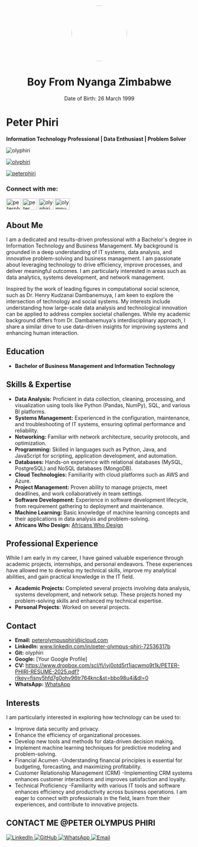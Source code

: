 <div align="center">
  <img src="https://rrmhxzaxghiovfqqggfv.supabase.co/storage/v1/object/public/avatars/e39fccff-ed81-45c5-b549-8322afdde7df/1743502992812.jpg" width="150" height="150" style="border-radius: 50%;">
</div>

<h1 align="center">Boy From Nyanga Zimbabwe</h1>
<p align="center">Date of Birth: 26 March 1999</p>


# Peter Phiri

**Information Technology Professional | Data Enthusiast | Problem Solver**
<p align="left"> <img src="https://komarev.com/ghpvc/?username=olyphiri&label=Profile%20views&color=0e75b6&style=flat" alt="olyphiri" /> </p>

<p align="left"> <a href="https://github.com/ryo-ma/github-profile-trophy"><img src="https://github-profile-trophy.vercel.app/?username=olyphiri" alt="olyphiri" /></a> </p>

<p align="left"> <a href="https://twitter.com/peterphiri" target="blank"><img src="https://img.shields.io/twitter/follow/peterphiri?logo=twitter&style=for-the-badge" alt="peterphiri" /></a> </p>

<h3 align="left">Connect with me:</h3>
<p align="left">
<a href="https://twitter.com/peterphiri" target="blank"><img align="center" src="https://raw.githubusercontent.com/rahuldkjain/github-profile-readme-generator/master/src/images/icons/Social/twitter.svg" alt="peterphiri" height="30" width="40" /></a>
<a href="https://linkedin.com/in/peter phiri" target="blank"><img align="center" src="https://raw.githubusercontent.com/rahuldkjain/github-profile-readme-generator/master/src/images/icons/Social/linked-in-alt.svg" alt="peter phiri" height="30" width="40" /></a>
<a href="https://codesandbox.com/olyphiri" target="blank"><img align="center" src="https://raw.githubusercontent.com/rahuldkjain/github-profile-readme-generator/master/src/images/icons/Social/codesandbox.svg" alt="olyphiri" height="30" width="40" /></a>
<a href="https://fb.com/olympusphiri" target="blank"><img align="center" src="https://raw.githubusercontent.com/rahuldkjain/github-profile-readme-generator/master/src/images/icons/Social/facebook.svg" alt="olympusphiri" height="30" width="40" /></a>
</p>


## About Me

I am a dedicated and results-driven professional with a Bachelor's degree in Information Technology and Business Management. My background is grounded in a deep understanding of IT systems, data analysis, and innovative problem-solving and business management. I am passionate about leveraging technology to drive efficiency, improve processes, and deliver meaningful outcomes. I am particularly interested in areas such as data analytics, systems development, and network management.

Inspired by the work of leading figures in computational social science, such as Dr. Henry Kudzanai Dambanemuya, I am keen to explore the intersection of technology and social systems. My interests include understanding how large-scale data analysis and technological innovation can be applied to address complex societal challenges. While my academic background differs from Dr. Dambanemuya's interdisciplinary approach, I share a similar drive to use data-driven insights for improving systems and enhancing human interaction.

## Education

*   **Bachelor of Business Management and Information Technology**

## Skills & Expertise

*   **Data Analysis:** Proficient in data collection, cleaning, processing, and visualization using tools like Python (Pandas, NumPy), SQL, and various BI platforms.
*   **Systems Management:** Experienced in the configuration, maintenance, and troubleshooting of IT systems, ensuring optimal performance and reliability.
*   **Networking:** Familiar with network architecture, security protocols, and optimization.
*   **Programming:** Skilled in languages such as Python, Java, and JavaScript for scripting, application development, and automation.
*   **Databases:** Hands-on experience with relational databases (MySQL, PostgreSQL) and NoSQL databases (MongoDB).
*   **Cloud Technologies:** Familiarity with cloud platforms such as AWS and Azure.
*   **Project Management:** Proven ability to manage projects, meet deadlines, and work collaboratively in team settings.
*   **Software Development:** Experience in software development lifecycle, from requirement gathering to deployment and maintenance.
*   **Machine Learning:** Basic knowledge of machine learning concepts and their applications in data analysis and problem-solving.
*   **Africans Who Design:** [Africans Who Design](https://www.africanswhodesign.io/u/peterolympusphiri)

## Professional Experience

While I am early in my career, I have gained valuable experience through academic projects, internships, and personal endeavors. These experiences have allowed me to develop my technical skills, improve my analytical abilities, and gain practical knowledge in the IT field.

*   **Academic Projects:** Completed several projects involving data analysis, systems development, and network setup. These projects honed my problem-solving skills and enhanced my technical expertise.
* **Personal Projects**: Worked on several projects.

## Contact

*   **Email:** peterolympusphiri@icloud.com
*   **LinkedIn:** www.linkedin.com/in/peter-olympus-phiri-72536317b
*   **Git:** olyphiri
*   **Google:** [Your Google Profile]
*   **CV:**          https://www.dropbox.com/scl/fi/ivj0otd5rt1jacwmo9t1k/PETER-PHIRI-RESUME-2025.pdf?rlkey=fisny5hfd7g0ohv96tr764knc&st=bbo98u4i&dl=0
*   **WhatsApp:** [WhatsApp](https://wa.me/263784140899)

## Interests

I am particularly interested in exploring how technology can be used to:

*   Improve data security and privacy.
*   Enhance the efficiency of organizational processes.
*   Develop new tools and methods for data-driven decision making.
*   Implement machine learning techniques for predictive modeling and problem-solving.
*   Financial Acumen -Understanding financial principles is essential for budgeting, forecasting, and maximizing profitability.
*   Customer Relationship Management (CRM) -Implementing CRM systems enhances customer interactions and improves satisfaction and loyalty.
*   Technical Proficiency -Familiarity with various IT tools and software enhances efficiency and productivity across business operations.
I am eager to connect with professionals in the field, learn from their experiences, and contribute to innovative projects.




##                                    CONTACT ME @PETER OLYMPUS PHIRI



<div align="left">
  <a href="https://www.linkedin.com/in/peter-olympus-phiri-72536317b/" target="_blank">
    <img src="https://img.shields.io/badge/LinkedIn-blue?style=flat-square&logo=linkedin" alt="LinkedIn">
  </a>
  <a href="https://github.com/olyphiri" target="_blank">
    <img src="https://img.shields.io/badge/GitHub-black?style=flat-square&logo=github" alt="GitHub">
  </a>
  <a href="https://wa.me/263784140899" target="_blank">
    <img src="https://img.shields.io/badge/WhatsApp-25D366?style=flat-square&logo=whatsapp&logoColor=white" alt="WhatsApp">
  </a>
  <a href="mailto:peterolympusphiri@icloud.com" target="_blank">
    <img src="https://img.shields.io/badge/Email-D14836?style=flat-square&logo=gmail&logoColor=white" alt="Email">
  </a>
</div>

